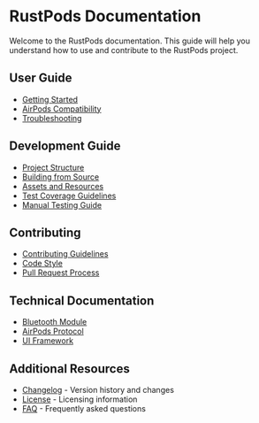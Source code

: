 # RustPods Documentation

Welcome to the RustPods documentation. This guide will help you understand how to use and contribute to the RustPods project.

## User Guide

- [Getting Started](user-guide/getting-started.md)
- [AirPods Compatibility](user-guide/airpods-compatibility.md)
- [Troubleshooting](user-guide/troubleshooting.md)

## Development Guide

- [Project Structure](development/project-structure.md)
- [Building from Source](development/building.md)
- [Assets and Resources](development/assets.md)
- [Test Coverage Guidelines](development/test-coverage.md)
- [Manual Testing Guide](development/manual-testing-guide.md)

## Contributing

- [Contributing Guidelines](../CONTRIBUTING.md)
- [Code Style](development/code-style.md)
- [Pull Request Process](development/pull-request-process.md)

## Technical Documentation

- [Bluetooth Module](development/bluetooth-module.md)
- [AirPods Protocol](development/airpods-protocol.md)
- [UI Framework](development/ui-framework.md)

## Additional Resources

- [Changelog](changelog.md) - Version history and changes
- [License](license.md) - Licensing information
- [FAQ](faq.md) - Frequently asked questions 
